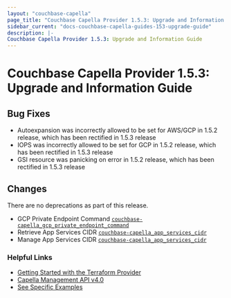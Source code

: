 ```yaml
---
layout: "couchbase-capella"
page_title: "Couchbase Capella Provider 1.5.3: Upgrade and Information Guide"
sidebar_current: "docs-couchbase-capella-guides-153-upgrade-guide"
description: |-
Couchbase Capella Provider 1.5.3: Upgrade and Information Guide
---
```



# Couchbase Capella Provider 1.5.3: Upgrade and Information Guide

## Bug Fixes

* Autoexpansion was incorrectly allowed to be set for AWS/GCP in 1.5.2 release, which has been rectified in 1.5.3 release
* IOPS was incorrectly allowed to be set for GCP in 1.5.2 release, which has been rectified in 1.5.3 release
* GSI resource was panicking on error in 1.5.2 release, which has been rectified in 1.5.3 release

## Changes

There are no deprecations as part of this release.

* GCP Private Endpoint Command [`couchbase-capella_gcp_private_endpoint_command`](https://registry.terraform.io/providers/couchbasecloud/couchbase-capella/latest/docs/docs/data-sources/gcp_private_endpoint_command.md)
* Retrieve App Services CIDR [`couchbase-capella_app_services_cidr`](https://registry.terraform.io/providers/couchbasecloud/couchbase-capella/latest/docs/docs/data-sources/app_services_cidr.md)
* Manage App Services CIDR [`couchbase-capella_app_services_cidr`](https://registry.terraform.io/providers/couchbasecloud/couchbase-capella/latest/docs/docs/resources/app_services_cidr.md)

### Helpful Links

- [Getting Started with the Terraform Provider](https://github.com/couchbasecloud/terraform-provider-couchbase-capella/blob/master/examples/getting_started)
- [Capella Management API v4.0](https://docs.couchbase.com/cloud/management-api-reference/index.html)
- [See Specific Examples](https://github.com/couchbasecloud/terraform-provider-couchbase-capella/blob/master/examples)